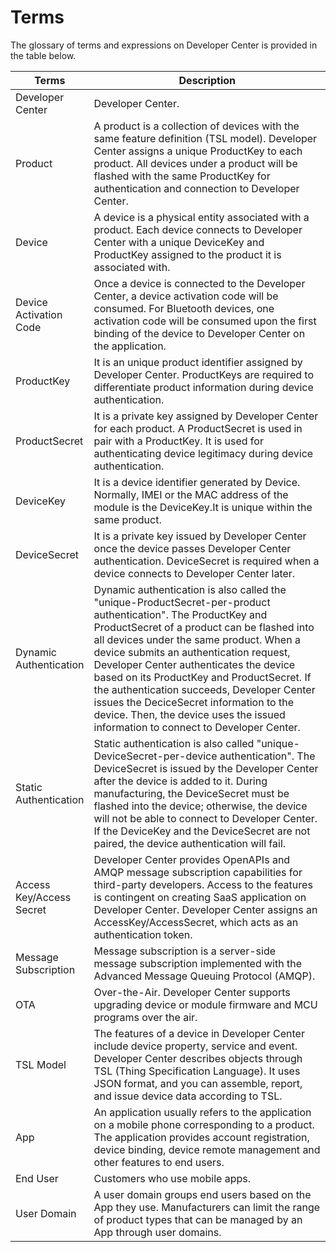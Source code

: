 # Terms

The glossary of terms and expressions on Developer Center is provided in the table below.

<table class="relative-table wrapped confluenceTable tablesorter tablesorter-default stickyTableHeaders" style="width: 100%; padding: 0px;" role="grid">
    <colgroup>
        <col style="width: 9.72322%;" />
        <col style="width: 90.216%;" />
    </colgroup>
    <thead class="tableFloatingHeaderOriginal">
        <tr role="row" class="tablesorter-headerRow">
            <th class="confluenceTh tablesorter-header sortableHeader tablesorter-headerUnSorted" data-column="0" tabindex="0" scope="col" role="columnheader" aria-disabled="false" unselectable="on" aria-sort="none" aria-label="Terms: No sort applied, activate to apply an ascending sort" style="user-select: none;">
                <div class="tablesorter-header-inner">Terms</div>
            </th>
            <th class="confluenceTh tablesorter-header sortableHeader tablesorter-headerUnSorted" data-column="1" tabindex="0" scope="col" role="columnheader" aria-disabled="false" unselectable="on" aria-sort="none" aria-label="Description: No sort applied, activate to apply an ascending sort" style="user-select: none;">
                <div class="tablesorter-header-inner">Description</div>
            </th>
        </tr>
    </thead>
    <thead class="tableFloatingHeader" style="display: none;">
        <tr role="row" class="tablesorter-headerRow">
            <th class="confluenceTh tablesorter-header sortableHeader tablesorter-headerUnSorted" data-column="0" tabindex="0" scope="col" role="columnheader" aria-disabled="false" unselectable="on" aria-sort="none" aria-label="Noun: No sort applied, activate to apply an ascending sort" style="user-select: none;">
                <div class="tablesorter-header-inner">Noun</div>
            </th>
            <th class="confluenceTh tablesorter-header sortableHeader tablesorter-headerUnSorted" data-column="1" tabindex="0" scope="col" role="columnheader" aria-disabled="false" unselectable="on" aria-sort="none" aria-label="Description: No sort applied, activate to apply an ascending sort" style="user-select: none;">
                <div class="tablesorter-header-inner">Description</div>
            </th>
        </tr>
    </thead>
    <tbody aria-live="polite" aria-relevant="all">
        <tr role="row">
            <td colspan="1" class="confluenceTd">Developer Center</td>
            <td colspan="1" class="confluenceTd">Developer Center.</td>
        </tr>
        <tr role="row">
            <td class="confluenceTd">Product</td>
            <td class="confluenceTd">A product is a collection of devices with the same feature definition (TSL model). Developer Center assigns a unique ProductKey to each product. All devices under a product will be flashed with the same ProductKey for authentication and connection to Developer Center.</td> 
        </tr>
        <tr role="row">
            <td class="confluenceTd">Device</td>
            <td class="confluenceTd">A device is a physical entity associated with a product. Each device connects to Developer Center with a unique DeviceKey and ProductKey assigned to the product it is associated with.</td>
        </tr>
        <tr role="row">
            <td colspan="1" class="confluenceTd">Device Activation Code</td>
            <td colspan="1" class="confluenceTd">Once a device is connected to the Developer Center, a device activation code will be consumed. For Bluetooth devices, one activation code will be consumed upon the first binding of the device to Developer Center on the application.</td>
        </tr>
        <tr role="row">
            <td class="confluenceTd">ProductKey</td>
            <td class="confluenceTd">It is an unique product identifier assigned by Developer Center. ProductKeys are required to differentiate product information during device authentication.</td>
        </tr>
        <tr role="row">
            <td class="confluenceTd">ProductSecret</td>
            <td class="confluenceTd">It is a private key assigned by Developer Center for each product. A ProductSecret is used in pair with a ProductKey. It is used for authenticating device legitimacy during device authentication.</td>
        </tr>
        <tr role="row">
            <td class="confluenceTd">DeviceKey</td>
            <td class="confluenceTd">It is a device identifier generated by Device. Normally, IMEI or the MAC address of the module is the DeviceKey.It is unique within the same product.</td>
        </tr>
        <tr role="row">
            <td class="confluenceTd">DeviceSecret</td>
            <td class="confluenceTd">It is a private key issued by Developer Center once the device passes Developer Center authentication. DeviceSecret is required when a device connects to Developer Center later.</td>
        </tr>
        <tr role="row">
            <td class="confluenceTd">Dynamic Authentication</td>
            <td class="confluenceTd">Dynamic authentication is also called the "unique-ProductSecret-per-product authentication". The ProductKey and ProductSecret of a product can be flashed into all devices under the same product. When a device submits an authentication request, Developer Center authenticates the device based on its ProductKey and ProductSecret. If the authentication succeeds, Developer Center issues the DeciceSecret information to the device. Then, the device uses the issued information to connect to Developer Center.</td>
        </tr>
        <tr role="row">
            <td class="confluenceTd">Static Authentication</td>
            <td class="confluenceTd">Static authentication is also called "unique-DeviceSecret-per-device authentication". The DeviceSecret is issued by the Developer Center after the device is added to it. During manufacturing, the DeviceSecret must be flashed into the device; otherwise, the device will not be able to connect to Developer Center. If the DeviceKey and the DeviceSecret are not paired, the device authentication will fail.</td> 
        </tr>
        <tr role="row">
            <td class="confluenceTd">Access Key/Access Secret</td>
            <td class="confluenceTd">Developer Center provides OpenAPIs and AMQP message subscription capabilities for third-party developers. Access to the features is contingent on creating SaaS application on Developer Center. Developer Center assigns an AccessKey/AccessSecret, which acts as an authentication token.</td>
        </tr>
        <tr role="row">
            <td class="confluenceTd">Message Subscription</td>
            <td class="confluenceTd">Message subscription is a server-side message subscription implemented with the Advanced Message Queuing Protocol (AMQP).</td>
        </tr>
        <tr role="row">
            <td colspan="1" class="confluenceTd">OTA</td>
            <td colspan="1" class="confluenceTd">Over-the-Air. Developer Center supports upgrading device or module firmware and MCU programs over the air.</td>
        </tr>
        <tr role="row">
            <td colspan="1" class="confluenceTd">TSL Model</td>
            <td colspan="1" class="confluenceTd">The features of a device in Developer Center include device property, service and event. Developer Center describes objects through TSL (Thing Specification Language). It uses JSON format, and you can assemble, report, and issue device data according to TSL.</td>
        </tr>
        <tr role="row">
            <td colspan="1" class="confluenceTd">App</td>
            <td colspan="1" class="confluenceTd">An application usually refers to the application on a mobile phone corresponding to a product. The application provides account registration, device binding, device remote management and other features to end users.</td>
        </tr>
        <tr role="row">
            <td colspan="1" class="confluenceTd">End User</td>
            <td colspan="1" class="confluenceTd">Customers who use mobile apps.</td>
        </tr>
        <tr role="row">
            <td colspan="1" class="confluenceTd">User Domain</td>
            <td colspan="1" class="confluenceTd">
               A user domain groups end users based on the App they use. Manufacturers can limit the range of product types that can be managed by an App through user domains.
            </td>
        </tr>
    </tbody>
</table>